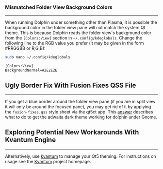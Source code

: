 ### Mismatched Folder View Background Colors
---
When running Dolphin under something other than Plasma, it is possible the background color in the folder view pane will not match the system Qt theme. This is because Dolphin reads the folder view's background color from the `[Colors:View]` section in `~/.config/kdeglobals`. Change the following line to the RGB value you prefer (it may be given in the form #RRGGBB or R,G,B):

```bash
sudo nano ~/.config/kdeglobals
```

```
[Colors:View]
BackgroundNormal=#2E2E2E
```

## Ugly Border Fix With Fusion Fixes QSS File
---
If you get a blue border around the folder view pane (if you are in split view it will only be around the focused pane), you may get rid of it by applying the `fusion-fixes.qss` style sheet via the qt5ct app. This [answer](https://unix.stackexchange.com/a/683366) describes what to do to get the adwaita dark theme working for dolphin under Gnome.

## Exploring Potential New Workarounds With Kvantum Engine 
---
Alternatively, use [kvantum](https://archlinux.org/packages/?name=kvantum) to manage your Qt5 theming. For instructions on usage see the [Kvantum](https://github.com/tsujan/Kvantum/blob/master/Kvantum/README.md) project homepage.